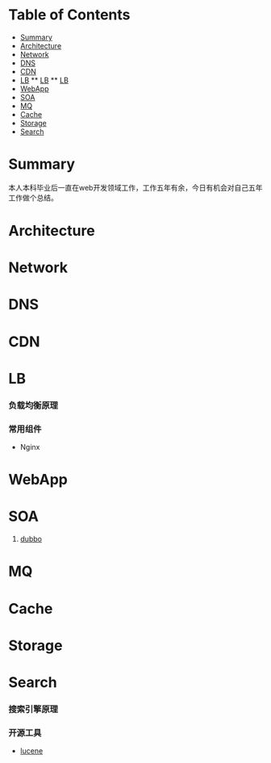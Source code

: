 # Table of Contents
* <a href="#summary">Summary</a>
* <a href="#architecture">Architecture</a>
* <a href="#network">Network</a>
* <a href="#dns">DNS</a>
* <a href="#cdn">CDN</a>
* <a href="#lb">LB</a>
** <a href="#负载均衡原理">LB</a>
** <a href="#常用组件">LB</a>
* <a href="#webapp">WebApp</a>
* <a href="#soa">SOA</a>
* <a href="#mq">MQ</a>
* <a href="#cache">Cache</a>
* <a href="#storage">Storage</a>
* <a href="#search">Search</a>

# Summary
本人本科毕业后一直在web开发领域工作，工作五年有余，今日有机会对自己五年工作做个总结。


# Architecture


# Network


# DNS


# CDN


# LB
### 负载均衡原理
### 常用组件
* Nginx

# WebApp


# SOA
1. <a href="http://dubbo.io/">dubbo</a>

# MQ


# Cache


# Storage


# Search
### 搜索引擎原理
### 开源工具
* <a href="https://lucene.apache.org/">lucene</a>
